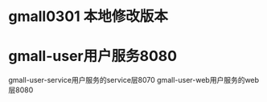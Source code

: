 # gmall0301 本地修改版本

# gmall-user用户服务8080
gmall-user-service用户服务的service层8070
gmall-user-web用户服务的web层8080